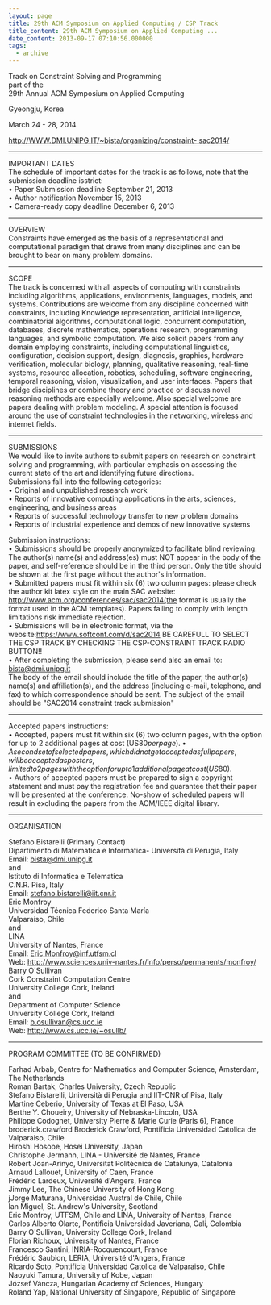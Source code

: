 ```yaml
---
layout: page
title: 29th ACM Symposium on Applied Computing / CSP Track
title_content: 29th ACM Symposium on Applied Computing ...
date_content: 2013-09-17 07:10:56.000000
tags:
  - archive
---
```

Track on Constraint Solving and Programming  
part of the  
29th Annual ACM Symposium on Applied Computing  
  
Gyeongju, Korea  
  
March 24 - 28, 2014  
  
[http://WWW.DMI.UNIPG.IT/~bista/organizing/constraint-
sac2014/](http://www.dmi.unipg.it/~bista/organizing/constraint-sac2014/)  
  
*************************************************************************  
  
IMPORTANT DATES  
The schedule of important dates for the track is as follows, note that the
submission deadline isstrict:  
• Paper Submission deadline September 21, 2013  
• Author notification November 15, 2013  
• Camera-ready copy deadline December 6, 2013  
  
*************************************************************************  
  
OVERVIEW  
Constraints have emerged as the basis of a representational and computational
paradigm that draws from many disciplines and can be brought to bear on many
problem domains.  
  
*************************************************************************  
  
SCOPE  
The track is concerned with all aspects of computing with constraints
including algorithms, applications, environments, languages, models, and
systems. Contributions are welcome from any discipline concerned with
constraints, including Knowledge representation, artificial intelligence,
combinatorial algorithms, computational logic, concurrent computation,
databases, discrete mathematics, operations research, programming languages,
and symbolic computation. We also solicit papers from any domain employing
constraints, including computational linguistics, configuration, decision
support, design, diagnosis, graphics, hardware verification, molecular
biology, planning, qualitative reasoning, real-time systems, resource
allocation, robotics, scheduling, software engineering, temporal reasoning,
vision, visualization, and user interfaces. Papers that bridge disciplines or
combine theory and practice or discuss novel reasoning methods are especially
welcome. Also special welcome are papers dealing with problem modeling. A
special attention is focused around the use of constraint technologies in the
networking, wireless and internet fields.  
  
*************************************************************************  
  
SUBMISSIONS  
We would like to invite authors to submit papers on research on constraint
solving and programming, with particular emphasis on assessing the current
state of the art and identifying future directions.  
Submissions fall into the following categories:  
• Original and unpublished research work  
• Reports of innovative computing applications in the arts, sciences,
engineering, and business areas  
• Reports of successful technology transfer to new problem domains  
• Reports of industrial experience and demos of new innovative systems  
  
Submission instructions:  
• Submissions should be properly anonymized to facilitate blind reviewing: The
author(s) name(s) and address(es) must NOT appear in the body of the paper,
and self-reference should be in the third person. Only the title should be
shown at the first page without the author's information.  
• Submitted papers must fit within six (6) two column pages: please check the
author kit latex style on the main SAC website:
<http://www.acm.org/conferences/sac/sac2014(the> format is usually the format
used in the ACM templates). Papers failing to comply with length limitations
risk immediate rejection.  
• Submissions will be in electronic format, via the
website:<https://www.softconf.com/d/sac2014> BE CAREFULL TO SELECT THE CSP
TRACK BY CHECKING THE CSP-CONSTRAINT TRACK RADIO BUTTON!!  
• After completing the submission, please send also an email to:
[bista@dmi.unipg.it](mailto:bista@dmi.unipg.it)  
The body of the email should include the title of the paper, the author(s)
name(s) and affiliation(s), and the address (including e-mail, telephone, and
fax) to which correspondence should be sent. The subject of the email should
be "SAC2014 constraint track submission"  
  
*************************************************************************  
  
Accepted papers instructions:  
• Accepted, papers must fit within six (6) two column pages, with the option
for up to 2 additional pages at cost (US$80 per page).  
• A second set of selected papers, which did not get accepted as full papers,
will be accepted as posters, limited to 2 pages with the option for up to 1
additional page at cost (US$80).  
• Authors of accepted papers must be prepared to sign a copyright statement
and must pay the registration fee and guarantee that their paper will be
presented at the conference. No-show of scheduled papers will result in
excluding the papers from the ACM/IEEE digital library.  
  
*************************************************************************  
  
ORGANISATION  
  
Stefano Bistarelli (Primary Contact)  
Dipartimento di Matematica e Informatica- Università di Perugia, Italy  
Email: [bista@dmi.unipg.it](mailto:bista@dmi.unipg.it)  
and  
Istituto di Informatica e Telematica  
C.N.R. Pisa, Italy  
Email: [stefano.bistarelli@iit.cnr.it](mailto:stefano.bistarelli@iit.cnr.it)  
Eric Monfroy  
Universidad Técnica Federico Santa María  
Valparaíso, Chile  
and  
LINA  
University of Nantes, France  
Email: [Eric.Monfroy@inf.utfsm.cl](mailto:Eric.Monfroy@inf.utfsm.cl)  
Web: <http://www.sciences.univ-nantes.fr/info/perso/permanents/monfroy/>  
Barry O'Sullivan  
Cork Constraint Computation Centre  
University College Cork, Ireland  
and  
Department of Computer Science  
University College Cork, Ireland  
Email: [b.osullivan@cs.ucc.ie](mailto:b.osullivan@cs.ucc.ie)  
Web: <http://www.cs.ucc.ie/~osullb/>  
  
*************************************************************************  
  
PROGRAM COMMITTEE (TO BE CONFIRMED)  
  
Farhad Arbab, Centre for Mathematics and Computer Science, Amsterdam, The
Netherlands  
Roman Bartak, Charles University, Czech Republic  
Stefano Bistarelli, Università di Perugia and IIT-CNR of Pisa, Italy  
Martine Ceberio, University of Texas at El Paso, USA  
Berthe Y. Choueiry, University of Nebraska-Lincoln, USA  
Philippe Codognet, University Pierre & Marie Curie (Paris 6), France  
broderick.crawford Broderick Crawford, Pontificia Universidad Catolica de
Valparaiso, Chile  
Hiroshi Hosobe, Hosei University, Japan  
Christophe Jermann, LINA - Université de Nantes, France  
Robert Joan-Arinyo, Universitat Politècnica de Catalunya, Catalonia  
Arnaud Lallouet, University of Caen, France  
Frédéric Lardeux, Université d'Angers, France  
Jimmy Lee, The Chinese University of Hong Kong  
jJorge Maturana, Universidad Austral de Chile, Chile  
Ian Miguel, St. Andrew's University, Scotland  
Eric Monfroy, UTFSM, Chile and LINA, University of Nantes, France  
Carlos Alberto Olarte, Pontificia Universidad Javeriana, Cali, Colombia  
Barry O'Sullivan, University College Cork, Ireland  
Florian Richoux, University of Nantes, France  
Francesco Santini, INRIA-Rocquencourt, France  
Frédéric Saubion, LERIA, Université d'Angers, France  
Ricardo Soto, Pontificia Universidad Catolica de Valparaiso, Chile  
Naoyuki Tamura, University of Kobe, Japan  
József Váncza, Hungarian Academy of Sciences, Hungary  
Roland Yap, National University of Singapore, Republic of Singapore

